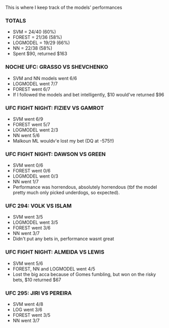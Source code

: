 This is where I keep track of the models' performances

### TOTALS ###
- SVM = 24/40 (60%)
- FOREST = 21/36 (58%)
- LOGMODEL = 19/29 (66%)
- NN = 22/38 (58%)
- Spent $90, returned $163

### NOCHE UFC: GRASSO VS SHEVCHENKO ###
- SVM and NN models went 6/6
- LOGMODEL went 7/7
- FOREST went 6/7
- If I followed the models and bet intelligently, $10 would've returned $96

### UFC FIGHT NIGHT: FIZIEV VS GAMROT ###
- SVM went 6/9
- FOREST went 5/7
- LOGMODEL went 2/3
- NN went 5/6
- Malkoun ML wouldv'e lost my bet (DQ at -575!!)

### UFC FIGHT NIGHT: DAWSON VS GREEN ###
- SVM went 0/6
- FOREST went 0/6
- LOGMODEL went 0/3
- NN went 1/7
- Performance was horrendous, absolutely horrendous (tbf the model pretty much only picked underdogs, so expected).

### UFC 294: VOLK VS ISLAM ###
- SVM went 3/5
- LOGMODEL went 3/5
- FOREST went 3/6
- NN went 3/7
- Didn't put any bets in, performance wasnt great

### UFC FIGHT NIGHT: ALMEIDA VS LEWIS ###
- SVM went 5/6
- FOREST, NN and LOGMODEL went 4/5
- Lost the big acca because of Gomes fumbling, but won on the risky bets, $10 returned $67

### UFC 295: JIRI VS PEREIRA ###
- SVM went 4/8
- LOG went 3/6
- FOREST went 3/5
- NN went 3/7
